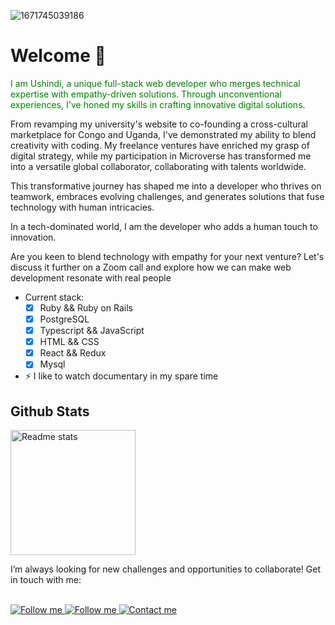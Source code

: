 ![1671745039186](https://github.com/bienvenuushindi/bienvenuushindi/assets/26736582/4a19a1b3-a2e7-4bd2-bf63-7f0f6db762c6)

<h1>Welcome 👋</h1>
<!--<img align="right" src="https://user-images.githubusercontent.com/26736582/178106774-df89d946-f591-4b54-b67e-4ce5bcc2c1ba.gif">-->
<p align="left" style="color: green">
   I am Ushindi, a unique full-stack web developer who merges technical expertise with empathy-driven solutions. Through unconventional experiences, I've honed my skills in crafting innovative digital solutions.

From revamping my university's website to co-founding a cross-cultural marketplace for Congo and Uganda, I've demonstrated my ability to blend creativity with coding. My freelance ventures have enriched my grasp of digital strategy, while my participation in Microverse has transformed me into a versatile global collaborator, collaborating with talents worldwide.

This transformative journey has shaped me into a developer who thrives on teamwork, embraces evolving challenges, and generates solutions that fuse technology with human intricacies.

In a tech-dominated world, I am the developer who adds a human touch to innovation.

Are you keen to blend technology with empathy for your next venture? Let's discuss it further on a Zoom call and explore how we can make web development resonate with real people

- Current stack:<br>
    - [x] Ruby && Ruby on Rails
    - [x] PostgreSQL
    - [x] Typescript && JavaScript
    - [x] HTML && CSS 
    - [x] React && Redux
    - [x] Mysql

- ⚡ I like to watch documentary in my spare time 
    
</p>

## Github Stats
<p align="left">
    <a href="https://github-readme-stats.vercel.app/api?username=bienvenuushindi&theme=radical&show_icons=true" align="left">
        <img height="200" alt="Readme stats" src="https://github-readme-stats.vercel.app/api?username=bienvenuushindi&show_icons=true&theme=dracula" />
    </a>
</p>
I’m always looking for new challenges and opportunities to collaborate! Get in touch with me:<br><br>
<p align="left">
   <a href="https://www.linkedin.com/in/usbbush/">
        <img alt="Follow me" src="https://img.shields.io/badge/-LinkedIn-%23a960ff?style=for-the-badge&logo=linkedin">
    </a> 
    <a href="https://twitter.com/usbbush">
        <img alt="Follow me" src="https://img.shields.io/twitter/follow/usbbush?color=%23a960ff&label=%20%20%20Follow%20me&logo=twitter&style=for-the-badge">
    </a>
    <a href="mailto:jeanbienvenusb@gmail.com">
        <img alt="Contact me" src="https://img.shields.io/badge/Gmail-D14836?style=for-the-badge&logo=gmail&logoColor=white">
    </a>
</p>

<!--<details>
    <summary><strong>More Projects</strong></summary>
 
  - [Calculator](https://codepen.io/usbbush/pen/rNGvLvx)  Built with React.
  - [25 + 5 Clock](https://codepen.io/usbbush/details/OJxwmwN)  Built with React.
  
 </details>--->
<!-- <a href="">
        <img alt="Etch-a-Sketch" src="https://github-readme-stats.vercel.app/api/pin/?username=bienvenuushindi&repo=Etch-a-Sketch&theme=graywhite" />
    </a> --->

